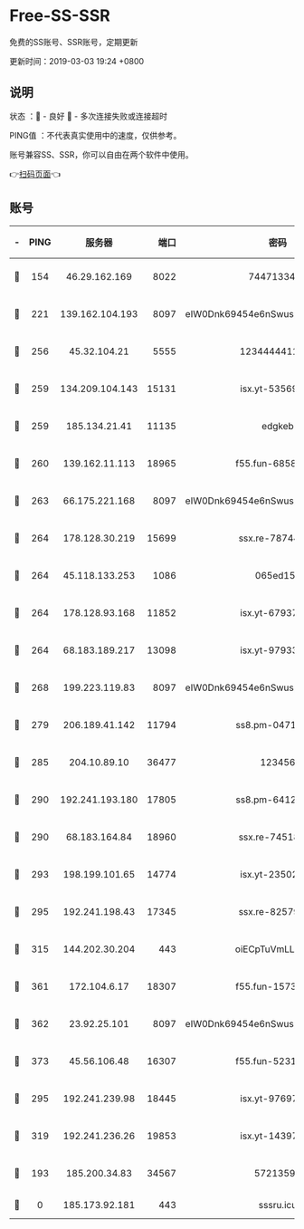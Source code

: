 # Free-SS-SSR

免费的SS账号、SSR账号，定期更新

更新时间：2019-03-03 19:24 +0800

## 说明

状态     ：🙂 - 良好 🙁 - 多次连接失败或连接超时

PING值   ：不代表真实使用中的速度，仅供参考。

账号兼容SS、SSR，你可以自由在两个软件中使用。

👉[扫码页面](https://liesauer.github.io/free-ss-ssr.github.io/)👈

## 账号

|-|PING|服务器|端口|密码|加密方式|区域|
|:----:|:----:|:-----:|-----:|:----:|:----:|:----:|
|🙂|154|46.29.162.169|8022|7447133485|aes-256-cfb|RU|
|🙂|221|139.162.104.193|8097|eIW0Dnk69454e6nSwuspv9DmS201tQ0D|aes-256-cfb|JP|
|🙂|256|45.32.104.21|5555|1234444411111|aes-256-cfb|SG|
|🙂|259|134.209.104.143|15131|isx.yt-53569932|aes-256-cfb|SG|
|🙂|259|185.134.21.41|11135|edgkeb|aes-256-cfb|GB|
|🙂|260|139.162.11.113|18965|f55.fun-68582887|aes-256-cfb|SG|
|🙂|263|66.175.221.168|8097|eIW0Dnk69454e6nSwuspv9DmS201tQ0D|aes-256-cfb|US|
|🙂|264|178.128.30.219|15699|ssx.re-78744964|aes-256-cfb|SG|
|🙂|264|45.118.133.253|1086|065ed15a|aes-256-cfb|SG|
|🙂|264|178.128.93.168|11852|isx.yt-67937550|aes-256-cfb|SG|
|🙂|264|68.183.189.217|13098|isx.yt-97933263|aes-256-cfb|SG|
|🙂|268|199.223.119.83|8097|eIW0Dnk69454e6nSwuspv9DmS201tQ0D|aes-256-cfb|US|
|🙂|279|206.189.41.142|11794|ss8.pm-04714048|aes-256-cfb|SG|
|🙂|285|204.10.89.10|36477|123456|aes-256-cfb|US|
|🙂|290|192.241.193.180|17805|ss8.pm-64125416|aes-256-cfb|US|
|🙂|290|68.183.164.84|18960|ssx.re-74518385|aes-256-cfb|US|
|🙂|293|198.199.101.65|14774|isx.yt-23502068|aes-256-cfb|US|
|🙂|295|192.241.198.43|17345|ssx.re-82579728|aes-256-cfb|US|
|🙂|315|144.202.30.204|443|oiECpTuVmLLxk4Ts|aes-256-cfb|US|
|🙂|361|172.104.6.17|18307|f55.fun-15739301|aes-256-cfb|US|
|🙂|362|23.92.25.101|8097|eIW0Dnk69454e6nSwuspv9DmS201tQ0D|aes-256-cfb|US|
|🙂|373|45.56.106.48|16307|f55.fun-52314047|aes-256-cfb|US|
|🙂|295|192.241.239.98|18445|isx.yt-97697625|aes-256-cfb|US|
|🙂|319|192.241.236.26|19853|isx.yt-14397155|aes-256-cfb|US|
|🙁|193|185.200.34.83|34567|57213592|aes-256-cfb|US|
|🙁|0|185.173.92.181|443|sssru.icu|rc4-md5|RU|
